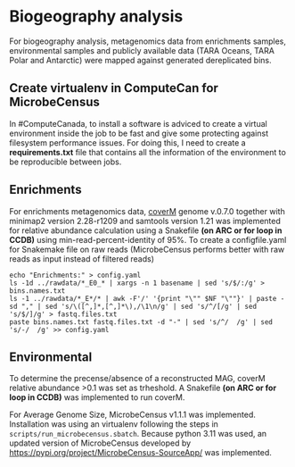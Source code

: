 # Biogeography analysis

For biogeography analysis, metagenomics data from enrichments samples, environmental samples and 
publicly available data (TARA Oceans, TARA Polar and Antarctic) were mapped against generated dereplicated
bins.

## Create virtualenv in ComputeCan for MicrobeCensus
In #ComputeCanada, to install a software is adviced to create a virtual environment inside the job to be fast and give some protecting against filesystem performance issues. For doing this, I need to create a **requirements.txt** file that contains all the information of the environment to be reproducible between jobs.


## Enrichments
For enrichments metagenomics data, [coverM](https://github.com/wwood/CoverM) genome v.0.7.0 together with minimap2 version 2.28-r1209 and samtools version 1.21 was implemented for relative abundance calculation using a Snakefile **(on ARC or for loop in CCDB)** using min-read-percent-identity of 95%. To create a configfile.yaml for Snakemake file on raw reads (MicrobeCensus performs better with raw reads as input instead of filtered reads)

```
echo "Enrichments:" > config.yaml
ls -1d ../rawdata/*_E0_* | xargs -n 1 basename | sed 's/$/:/g' > bins.names.txt
ls -1 ../rawdata/*_E*/* | awk -F'/' '{print "\"" $NF "\""}' | paste -sd "," | sed 's/\([^,]*,[^,]*\),/\1\n/g' | sed 's/^/[/g' | sed 's/$/]/g' > fastq.files.txt
paste bins.names.txt fastq.files.txt -d "-" | sed 's/^/  /g' | sed 's/-/  /g' >> config.yaml
```


## Environmental
To determine the precense/absence of a reconstructed MAG, coverM relative abundance >0.1 was set as trheshold. A Snakefile **(on ARC or for loop in CCDB)** was implemented to run coverM.

For Average Genome Size, MicrobeCensus v1.1.1 was implemented. Installation was using an virtualenv following the steps in ```scripts/run_microbecensus.sbatch```. Because python 3.11 was used, an updated version of MicrobeCensus developed by https://pypi.org/project/MicrobeCensus-SourceApp/ was implemented.
